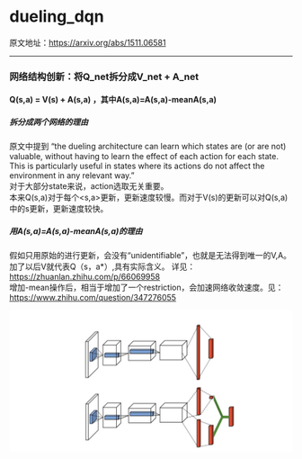 dueling_dqn
===
原文地址：https://arxiv.org/abs/1511.06581
___
### 网络结构创新：将Q_net拆分成V_net + A_net
#### Q(s,a) = V(s) + A(s,a)  ，其中A(s,a)=A(s,a)-meanA(s,a)
##### 拆分成两个网络的理由  
原文中提到 “the dueling architecture can learn which states are (or are not) valuable, without having to learn the effect
of each action for each state. This is particularly useful in states where its actions do not affect the environment in
any relevant way.”  
对于大部分state来说，action选取无关重要。  
本来Q(s,a)对于每个<s,a>更新，更新速度较慢。而对于V(s)的更新可以对Q(s,a)中的s更新，更新速度较快。    
##### 用A(s,a)=A(s,a)-meanA(s,a)的理由  
假如只用原始的进行更新，会没有“unidentifiable”，也就是无法得到唯一的V,A。加了以后V就代表Q（s，a*）,具有实际含义。 详见：https://zhuanlan.zhihu.com/p/66069958   
增加-mean操作后，相当于增加了一个restriction，会加速网络收敛速度。见：https://www.zhihu.com/question/347276055
  
![image](https://github.com/applezjm/reinforcement_learning/blob/master/dueling_dqn/image.png)

